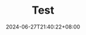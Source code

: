 ---
title: "Test"
date: 2024-06-27T21:40:22+08:00
slug: ""
description: ""
keywords: []
draft: false
tags: ["Test"]
math: false
toc: true
audio:
  type: song
  id: 2107565588
---